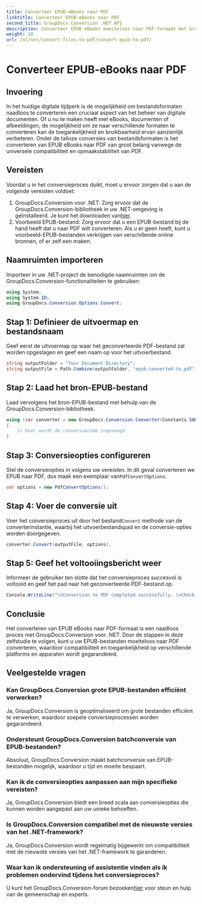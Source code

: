 ```yaml
---
title: Converteer EPUB-eBooks naar PDF
linktitle: Converteer EPUB-eBooks naar PDF
second_title: GroupDocs.Conversion .NET API
description: Converteer EPUB eBooks moeiteloos naar PDF-formaat met GroupDocs.Conversion voor .NET. Zorg voor compatibiliteit en toegankelijkheid op alle platforms.
weight: 18
url: /nl/net/convert-files-to-pdf/convert-epub-to-pdf/
---
```


# Converteer EPUB-eBooks naar PDF

## Invoering
In het huidige digitale tijdperk is de mogelijkheid om bestandsformaten naadloos te converteren een cruciaal aspect van het beheer van digitale documenten. Of u nu te maken heeft met eBooks, documenten of afbeeldingen, de mogelijkheid om ze naar verschillende formaten te converteren kan de toegankelijkheid en bruikbaarheid ervan aanzienlijk verbeteren. Onder de talloze conversies van bestandsformaten is het converteren van EPUB eBooks naar PDF van groot belang vanwege de universele compatibiliteit en opmaakstabiliteit van PDF.
## Vereisten
Voordat u in het conversieproces duikt, moet u ervoor zorgen dat u aan de volgende vereisten voldoet:
1.  GroupDocs.Conversion voor .NET: Zorg ervoor dat de GroupDocs.Conversion-bibliotheek in uw .NET-omgeving is geïnstalleerd. Je kunt het downloaden van[hier](https://releases.groupdocs.com/conversion/net/).
2. Voorbeeld EPUB-bestand: Zorg ervoor dat u een EPUB-bestand bij de hand heeft dat u naar PDF wilt converteren. Als u er geen heeft, kunt u voorbeeld-EPUB-bestanden verkrijgen van verschillende online bronnen, of er zelf een maken.

## Naamruimten importeren
Importeer in uw .NET-project de benodigde naamruimten om de GroupDocs.Conversion-functionaliteiten te gebruiken:
```csharp
using System;
using System.IO;
using GroupDocs.Conversion.Options.Convert;
```

## Stap 1: Definieer de uitvoermap en bestandsnaam
Geef eerst de uitvoermap op waar het geconverteerde PDF-bestand zal worden opgeslagen en geef een naam op voor het uitvoerbestand.
```csharp
string outputFolder = "Your Document Directory";
string outputFile = Path.Combine(outputFolder, "epub-converted-to.pdf");
```
## Stap 2: Laad het bron-EPUB-bestand
Laad vervolgens het bron-EPUB-bestand met behulp van de GroupDocs.Conversion-bibliotheek.
```csharp
using (var converter = new GroupDocs.Conversion.Converter(Constants.SAMPLE_EPUB))
{
    // Hier wordt de conversiecode ingevoegd
}
```
## Stap 3: Conversieopties configureren
 Stel de conversieopties in volgens uw vereisten. In dit geval converteren we EPUB naar PDF, dus maak een exemplaar van`PdfConvertOptions`.
```csharp
var options = new PdfConvertOptions();
```
## Stap 4: Voer de conversie uit
 Voer het conversieproces uit door het bestand`Convert` methode van de converterinstantie, waarbij het uitvoerbestandspad en de conversie-opties worden doorgegeven.
```csharp
converter.Convert(outputFile, options);
```
## Stap 5: Geef het voltooiingsbericht weer
Informeer de gebruiker ten slotte dat het conversieproces succesvol is voltooid en geef het pad naar het geconverteerde PDF-bestand op.
```csharp
Console.WriteLine("\nConversion to PDF completed successfully. \nCheck output in {0}", outputFolder);
```

## Conclusie
Het converteren van EPUB eBooks naar PDF-formaat is een naadloos proces met GroupDocs.Conversion voor .NET. Door de stappen in deze zelfstudie te volgen, kunt u uw EPUB-bestanden moeiteloos naar PDF converteren, waardoor compatibiliteit en toegankelijkheid op verschillende platforms en apparaten wordt gegarandeerd.
## Veelgestelde vragen
### Kan GroupDocs.Conversion grote EPUB-bestanden efficiënt verwerken?
Ja, GroupDocs.Conversion is geoptimaliseerd om grote bestanden efficiënt te verwerken, waardoor soepele conversieprocessen worden gegarandeerd.
### Ondersteunt GroupDocs.Conversion batchconversie van EPUB-bestanden?
Absoluut, GroupDocs.Conversion maakt batchconversie van EPUB-bestanden mogelijk, waardoor u tijd en moeite bespaart.
### Kan ik de conversieopties aanpassen aan mijn specifieke vereisten?
Ja, GroupDocs.Conversion biedt een breed scala aan conversieopties die kunnen worden aangepast aan uw unieke behoeften.
### Is GroupDocs.Conversion compatibel met de nieuwste versies van het .NET-framework?
Ja, GroupDocs.Conversion wordt regelmatig bijgewerkt om compatibiliteit met de nieuwste versies van het .NET-framework te garanderen.
### Waar kan ik ondersteuning of assistentie vinden als ik problemen ondervind tijdens het conversieproces?
 U kunt het GroupDocs.Conversion-forum bezoeken[hier](https://forum.groupdocs.com/c/conversion/11) voor steun en hulp van de gemeenschap en experts.